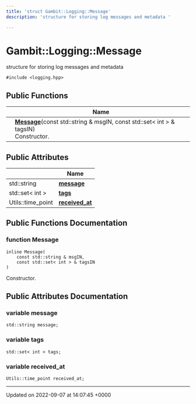 ```yaml
---
title: 'struct Gambit::Logging::Message'
description: 'structure for storing log messages and metadata '

---
```


# Gambit::Logging::Message



structure for storing log messages and metadata 


`#include <logging.hpp>`

## Public Functions

|                | Name           |
| -------------- | -------------- |
| | **[Message](/documentation/code/classes/structgambit_1_1logging_1_1message/#function-message)**(const std::string & msgIN, const std::set< int > & tagsIN)<br>Constructor.  |

## Public Attributes

|                | Name           |
| -------------- | -------------- |
| std::string | **[message](/documentation/code/classes/structgambit_1_1logging_1_1message/#variable-message)**  |
| std::set< int > | **[tags](/documentation/code/classes/structgambit_1_1logging_1_1message/#variable-tags)**  |
| Utils::time_point | **[received_at](/documentation/code/classes/structgambit_1_1logging_1_1message/#variable-received-at)**  |

## Public Functions Documentation

### function Message

```
inline Message(
    const std::string & msgIN,
    const std::set< int > & tagsIN
)
```

Constructor. 

## Public Attributes Documentation

### variable message

```
std::string message;
```


### variable tags

```
std::set< int > tags;
```


### variable received_at

```
Utils::time_point received_at;
```


-------------------------------

Updated on 2022-09-07 at 14:07:45 +0000